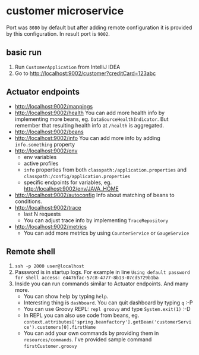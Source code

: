 customer microservice
=====================

Port was `8080` by default but after adding remote configuration
 it is provided by this configuration.
 In result port is `9002`.

basic run
---------

1. Run `CustomerApplication` from IntelliJ IDEA
2. Go to [http://localhost:9002/customer?creditCard=123abc]()

Actuator endpoints
------------------

* [http://localhost:9002/mappings]()
* [http://localhost:9002/health]()
  You can add more health info by implementing more beans, eg. `DataSourceHealthIndicator`.
  But remember that resulting health info at `/health` is aggregated. 
* [http://localhost:9002/beans]()
* [http://localhost:9002/info]()
  You can add more info by adding `info.something` property
* [http://localhost:9002/env]()
   * env variables
   * active profiles
   * `info` properties from both `classpath:/application.properties` and `classpath:/config/application.properties`
   * specific endpoints for variables, eg. [http://localhost:9002/env/JAVA_HOME]()
* [http://localhost:9002/autoconfig]()
   Info about matching of beans to conditions.
* [http://localhost:9002/trace]()
   * last N requests
   * You can adjust trace info by implementing `TraceRepository`
* [http://localhost:9002/metrics]()
   * You can add more metrics by using `CounterService` or `GaugeService`
   
Remote shell
------------

1. `ssh -p 2000 user@localhost`
2. Password is in startup logs. For example in line `Using default password for shell access: e4476fac-57c8-4777-8b13-07cd5729b1ba`
3. Inside you can run commands similar to Actuator endpoints. And many more.
   * You can show help by typing `help`.
   * Interesting thing is `dashboard`. You can quit dashboard by typing `q` :-P
   * You can use Groovy REPL: `repl groovy` and type `System.exit(1)` :-D
   * In REPL you can also use code from beans, eg. `context.attributes['spring.beanfactory'].getBean('customerService').customers[0].firstName`
   * You can add your own commands by providing them in `resources/commands`. I've provided sample command `firstCustomer.groovy`

